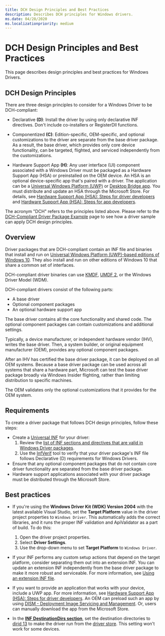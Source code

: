 ```yaml
---
title: DCH Design Principles and Best Practices
description: Describes DCH principles for Windows drivers.
ms.date: 04/28/2020
ms.localizationpriority: medium
---
```


# DCH Design Principles and Best Practices

This page describes design principles and best practices for Windows Drivers.

## DCH Design Principles

There are three design principles to consider for a Windows Driver to be DCH-compliant:

- Declarative **(D)**: Install the driver by using only declarative INF directives. Don't include co-installers or RegisterDll functions.

- Componentized **(C)**: Edition-specific, OEM-specific, and optional customizations to the driver are separate from the base driver package. As a result, the base driver, which provides only core device functionality, can be targeted, flighted, and serviced independently from the customizations.

- Hardware Support App **(H)**: Any user interface (UI) component associated with a Windows Driver must be packaged as a Hardware Support App (HSA) or preinstalled on the OEM device. An HSA is an optional device-specific app that's paired with a driver. The application can be a [Universal Windows Platform (UWP)](/windows/uwp/get-started/universal-application-platform-guide) or [Desktop Bridge app](/windows/uwp/porting/desktop-to-uwp-root). You must distribute and update an HSA through the Microsoft Store. For details, see [Hardware Support App (HSA): Steps for driver developers](../devapps/hardware-support-app--hsa--steps-for-driver-developers.md) and [Hardware Support App (HSA): Steps for app developers](../devapps/hardware-support-app--hsa--steps-for-app-developers.md).

The acronym "DCH" refers to the principles listed above. Please refer to the [DCH-Compliant Driver Package Example](dch-example.md) page to see how a driver sample can apply DCH design principles.

## Overview 

Driver packages that are DCH-compliant contain an INF file and binaries that install and run on [Universal Windows Platform (UWP)-based editions of Windows 10](target-platforms.md). They also install and run on other editions of Windows 10 that share a common set of interfaces.

DCH-compliant driver binaries can use [KMDF](../wdf/index.md), [UMDF 2](../wdf/getting-started-with-umdf-version-2.md), or the Windows Driver Model (WDM).

DCH-compliant drivers consist of the following parts:

- A base driver
- Optional component packages
- An optional hardware support app

The base driver contains all the core functionality and shared code. The optional component packages can contain customizations and additional settings.

Typically, a device manufacturer, or independent hardware vendor (IHV), writes the base driver. Then, a system builder, or original equipment manufacturer (OEM), provides any optional component packages.

After an IHV has certified the base driver package, it can be deployed on all OEM systems. Because a base driver package can be used across all systems that share a hardware part, Microsoft can test the base driver package broadly via Windows Insider flighting, rather than limiting distribution to specific machines.

The OEM validates only the optional customizations that it provides for the OEM system.  

## Requirements

To create a driver package that follows DCH design principles, follow these steps:

*  Create a [Universal INF](../install/using-a-universal-inf-file.md) for your driver:
    1.  Review the [list of INF sections and directives that are valid in Windows Driver packages](../install/using-a-universal-inf-file.md#which-inf-sections-are-invalid-in-a-universal-inf-file).
    2.  Use the [InfVerif](../devtest/infverif.md) tool to verify that your driver package's INF file follows Declarative (D) requirements for Windows Drivers.
*  Ensure that any optional component packages that do not contain core driver functionality are separated from the base driver package.    
*  Hardware support applications associated with your driver package must be distributed through the Microsoft Store.

## Best practices

*  If you're using the **Windows Driver Kit (WDK) Version 2004** with the latest available Visual Studio, set the **Target Platform** value in the driver project properties to `Windows Driver`.  This automatically adds the correct libraries, and it runs the proper INF validation and ApiValidator as a part of build.  To do this:

    1. Open the driver project properties.
    2. Select **Driver Settings**.
    3. Use the drop-down menu to set **Target Platform** to `Windows Driver`.
   
*  If your INF performs any custom setup actions that depend on the target platform, consider separating them out into an extension INF. You can update an extension INF independently from the base driver package to make it more robust and serviceable. For more information, see [Using an extension INF file](../install/using-an-extension-inf-file.md).
*  If you want to provide an application that works with your device, include a UWP app. For more information, see [Hardware Support App (HSA): Steps for driver developers](../devapps/hardware-support-app--hsa--steps-for-driver-developers.md).  An OEM can preload such an app by using [DISM - Deployment Image Servicing and Management](/windows-hardware/manufacture/desktop/dism---deployment-image-servicing-and-management-technical-reference-for-windows). Or, users can manually download the app from the Microsoft Store.
*  In the [**INF DestinationDirs section**](../install/inf-destinationdirs-section.md), set the destination directories to [dirid 13](../install/using-dirids.md) to make the driver run from the [driver store](driver-isolation.md#run-from-driver-store). This setting won't work for some devices.
